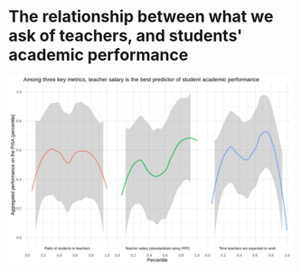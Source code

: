 # The relationship between what we ask of teachers, and students' academic performance
![Summary](summary.png)




